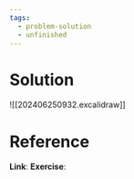 ```yaml
---
tags:
  - problem-solution
  - unfinished
---
```

# Solution
![[202406250932.excalidraw]]

# Reference
**Link**:
**Exercise**: